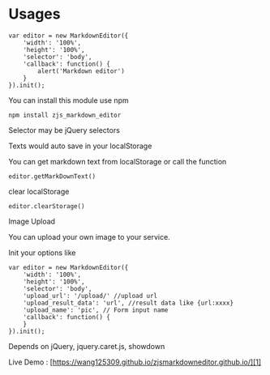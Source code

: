 Usages
===

    var editor = new MarkdownEditor({
        'width': '100%',
        'height': '100%',
        'selector': 'body',
        'callback': function() {
            alert('Markdown editor')
        }
    }).init();

You can install this module use npm

    npm install zjs_markdown_editor

Selector may be jQuery selectors

Texts would auto save in your localStorage

You can get markdown text from localStorage or call the function
    
    editor.getMarkDownText()

clear localStorage
    
    editor.clearStorage()

Image Upload

You can upload your own image to your service.

Init your options like
    
    var editor = new MarkdownEditor({
        'width': '100%',
        'height': '100%',
        'selector': 'body',
        'upload_url': '/upload/' //upload url
        'upload_result_data': 'url', //result data like {url:xxxx}
        'upload_name': 'pic', // Form input name
        'callback': function() {
        }
    }).init();

Depends on jQuery, jquery.caret.js, showdown

Live Demo : [https://wang125309.github.io/zjsmarkdowneditor.github.io/][1]

  [1]: https://wang125309.github.io/zjsmarkdowneditor.github.io/
